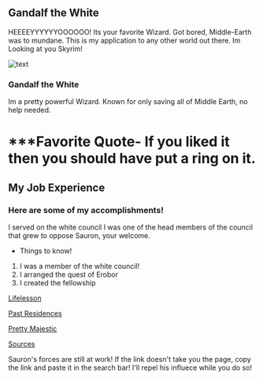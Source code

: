 ## Gandalf the White

HEEEEYYYYYYOOOOOO! Its your favorite Wizard. Got bored, Middle-Earth was to mundane. This is my application to any other world out there. Im Looking at you Skyrim!

<img src="http://img0.joyreactor.com/pics/post/gandalf-iphone-photomontage-funny-pictures-371673.jpeg" alt="text">

### Gandalf the White

Im a pretty powerful Wizard. Known for only saving all of Middle Earth, no help needed.

# ***Favorite Quote- If you liked it then you should have put a ring on it.
## My Job Experience
### Here are some of my accomplishments!

<html>
   I served on the white council
  <body> I was one of the head members of the council that grew to oppose Sauron, your welcome.</body>
  </html>

- Things to know!

1. I was a member of the white council!
2. I arranged the quest of Erobor
3. I created the fellowship

<a href="https://lifesaver1414.github.io/Lifelesson/"> Lifelesson </a>

<a href="https://lifesaver1414.github.io/Past-Residences/"> Past Residences </a>

<a href="https://lifesaver1414.github.io/Pretty-Majestic/"> Pretty Majestic </a>

<a href="https://lifesaver1414.github.io/Sources/"> Sources </a>

<body> Sauron's forces are still at work! If the link doesn't take you the page, copy the link and paste it in the search bar! I'll repel his influece while you do so! </body>
